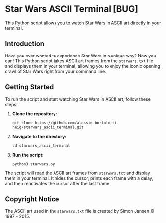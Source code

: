 
# Star Wars ASCII Terminal [BUG]

This Python script allows you to watch Star Wars in ASCII art directly in your terminal.

## Introduction

Have you ever wanted to experience Star Wars in a unique way? Now you can! This Python script takes ASCII art frames from the `starwars.txt` file and displays them in your terminal, allowing you to enjoy the iconic opening crawl of Star Wars right from your command line.

## Getting Started

To run the script and start watching Star Wars in ASCII art, follow these steps:

1. **Clone the repository:**

   ```
   git clone https://github.com/alessio-bortolotti-heig/starwars_ascii_terminal.git
   ```

2. **Navigate to the directory:**

   ```
   cd starwars_ascii_terminal
   ```

3. **Run the script:**

   ```
   python3 starwars.py
   ```

The script will read the ASCII art frames from `starwars.txt` and display them in your terminal. It hides the cursor, prints each frame with a delay, and then reactivates the cursor after the last frame.

## Copyright Notice

The ASCII art used in the `starwars.txt` file is created by Simon Jansen © 1997 - 2015.
